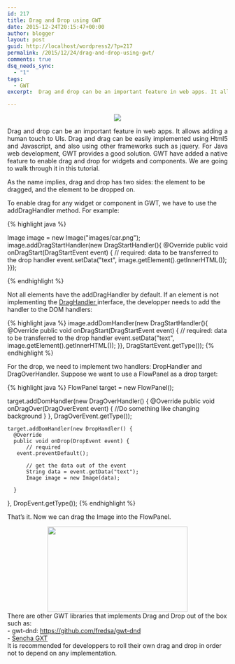 ```yaml
---
id: 217
title: Drag and Drop using GWT
date: 2015-12-24T20:15:47+00:00
author: blogger
layout: post
guid: http://localhost/wordpress2/?p=217
permalink: /2015/12/24/drag-and-drop-using-gwt/
comments: true
dsq_needs_sync:
  - "1"
tags:
  - GWT
excerpt:  Drag and drop can be an important feature in web apps. It allows adding a human touch to UIs. Drag and drag can be easily implemented using Html5 and Javascript, and also using other frameworks such as jquery. For Java web development, GWT provides a good solution. GWT have added a native feature to enable drag and drop for widgets and components...

---
```

<div dir="ltr" style="text-align: left;" trbidi="on">
  <div class="separator" style="clear: both; text-align: center;">
    <a href="http://3.bp.blogspot.com/--d_5KLDVwUI/Vls88yeweUI/AAAAAAAAAqg/ISientf4PTM/s1600/DragAndDrop.png" imageanchor="1" style="margin-left: 1em; margin-right: 1em;"><img border="0" src="http://3.bp.blogspot.com/--d_5KLDVwUI/Vls88yeweUI/AAAAAAAAAqg/ISientf4PTM/s1600/DragAndDrop.png" /></a>
  </div>
 
  
  <p style="text-align:justify;">
    Drag and drop can be an important feature in web apps. It allows adding a human touch to UIs. Drag and drag can be easily implemented using Html5 and Javascript, and also using other frameworks such as jquery. For Java web development, GWT provides a good solution. GWT have added a native feature to enable drag and drop for widgets and components. We are going to walk through it in this tutorial.
  </p>
  
  <p>
    As the name implies, drag and drop has two sides: the element to be dragged, and the element to be dropped on.
  </p>
  
  <p>
    To enable drag for any widget or component in GWT, we have to use the addDragHandler method. For example:<span style="background-color: white;"></span>
  </p>
  
{% highlight java  %}

Image image = new Image("images/car.png");
image.addDragStartHandler(new DragStartHandler(){
   @Override
 public void onDragStart(DragStartEvent event) {
       // required: data to be transferred to the drop handler
              event.setData("text", image.getElement().getInnerHTML()); 
   }});

{% endhighlight %}
  
  <p>
    Not all elements have the addDragHandler by default. If an element is not implementing the&nbsp;<a href="http://www.gwtproject.org/javadoc/latest/com/google/gwt/event/dom/client/DragHandler.html">DragHandler </a> interface, the developper needs to add the handler to the DOM handlers:
  </p>
  
{% highlight java  %}
image.addDomHandler(new DragStartHandler(){
     @Override
     public void onDragStart(DragStartEvent event) {
         // required: data to be transferred to the drop handler
   event.setData("text", image.getElement().getInnerHTML());
    }}, DragStartEvent.getType());
{% endhighlight %}
  
  <p>
    For the drop, we need to implement two handlers: DropHandler and DragOverHandler. Suppose we want to use a FlowPanel as a drop target:
  </p>
  
{% highlight java  %}
FlowPanel target = new FlowPanel();

target.addDomHandler(new DragOverHandler() {
           @Override
           public void onDragOver(DragOverEvent event) {
               //Do something like changing background
       }
   }, DragOverEvent.getType());
   
    target.addDomHandler(new DropHandler() {
      @Override
      public void onDrop(DropEvent event) {
          // required
       event.preventDefault();
        
          // get the data out of the event
          String data = event.getData("text");
          Image image = new Image(data);
   
      }
  }, DropEvent.getType());
{% endhighlight %}
  
  <p style="text-align:justify;">
    That&#8217;s it. Now we can drag the Image into the FlowPanel.
  </p>
  
  <div class="separator" style="clear: both; text-align: center;">
    <a href="http://4.bp.blogspot.com/-Ae5BrTtxZBU/Vlsvy4A_OVI/AAAAAAAAAqQ/yzHHPZ5trm4/s1600/draggableCar.png" imageanchor="1" style="margin-left: 1em; margin-right: 1em;"><img border="0" height="195" src="http://4.bp.blogspot.com/-Ae5BrTtxZBU/Vlsvy4A_OVI/AAAAAAAAAqQ/yzHHPZ5trm4/s320/draggableCar.png" width="320" /></a>
  </div>
  

  <div class="separator" style="clear: both; text-align: left;">
    There are other GWT libraries that implements Drag and Drop out of the box such as:&nbsp;
  </div>
  
  <div class="separator" style="clear: both; text-align: left;">
    - gwt-dnd: <a href="https://github.com/fredsa/gwt-dnd">https://github.com/fredsa/gwt-dnd</a>
  </div>
  
  <div class="separator" style="clear: both; text-align: left;">
    - <a href="https://www.sencha.com/products/gxt/"> Sencha GXT</a>
  </div>
  
  <div class="separator" style="clear: both; text-align: left;">
    It is recommended for developpers to roll their own drag and drop in order not to depend on any implementation.&nbsp;</p>
  </div>
